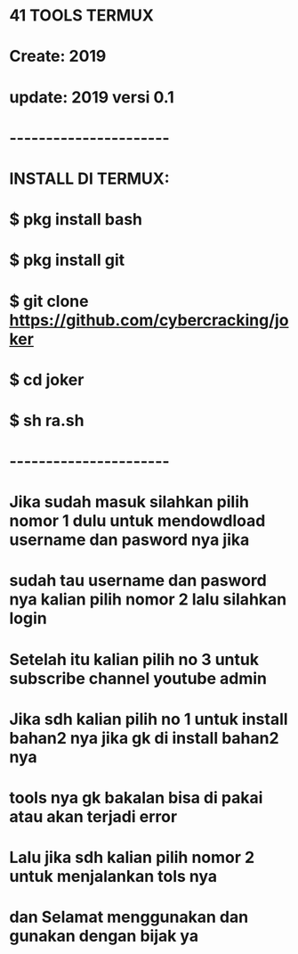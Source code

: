 # **41 TOOLS TERMUX**
# **Create: 2019**
# **update: 2019 versi 0.1**
# **----------------------**

# INSTALL DI TERMUX:
# $ pkg install bash
# $ pkg install git
# $ git clone https://github.com/cybercracking/joker
# $ cd joker
# $ sh ra.sh

# **----------------------**
# **Jika sudah masuk silahkan pilih nomor 1 dulu untuk mendowdload username dan pasword nya jika**
# **sudah tau username dan pasword nya kalian pilih nomor 2 lalu silahkan login**

# **Setelah itu kalian pilih no 3 untuk subscribe channel youtube admin**
# **Jika sdh kalian pilih no 1 untuk install bahan2 nya jika gk di install bahan2 nya**
# **tools nya gk bakalan bisa di pakai atau akan terjadi error**

# **Lalu jika sdh kalian pilih nomor 2 untuk menjalankan tols nya**
# **dan Selamat menggunakan dan gunakan dengan bijak ya**
